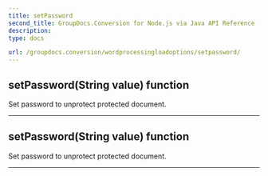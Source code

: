 ```yaml
---
title: setPassword
second_title: GroupDocs.Conversion for Node.js via Java API Reference
description: 
type: docs

url: /groupdocs.conversion/wordprocessingloadoptions/setpassword/
---
```


## setPassword(String value)  function

 Set password to unprotect protected document.
 


---


## setPassword(String value)  function

 Set password to unprotect protected document.
 


---



